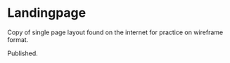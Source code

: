 # Landingpage
Copy of single page layout found on the internet for practice on wireframe format.

Published.
